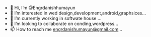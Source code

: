 - 👋 Hi, I’m @Engrdanishhumayun
- 👀 I’m interested in wed design,development,android,graphsices...
- 🌱 I’m currently working in softwate house ...
- 💞️ I’m looking to collaborate on conding,wordpress...
- 📫 How to reach me engrdanishumayun@gmail.com...

<!---
Engrdanishhumayun/Engrdanishhumayun is a ✨ special ✨ repository because its `README.md` (this file) appears on your GitHub profile.
You can click the Preview link to take a look at your changes.
--->
